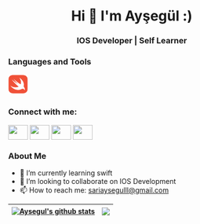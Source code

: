 ### 

<!--
**1lugesya/1lugesya** is a ✨ _special_ ✨ repository because its `README.md` (this file) appears on your GitHub profile. -->


<h1 align="center">Hi 👋 I'm Ayşegül :) </h1>
<h3 align="center"> IOS Developer | Self Learner</h3>


<h3 align="left">Languages and Tools</h3>
<p align="left"><a href="https://developer.apple.com/swift/" target="_blank" rel="noreferrer"> <img src="https://raw.githubusercontent.com/devicons/devicon/master/icons/swift/swift-original.svg" alt="swift" width="40" height="40"/> </a> </p>


<h3 align="left">Connect with me:</h3>
<p align="left">
<a href="https://twitter.com/1lugesya" target="blank"><img align="center" src="https://raw.githubusercontent.com/rahuldkjain/github-profile-readme-generator/master/src/images/icons/Social/twitter.svg"  height="30" width="40" /></a>
<a href="https://www.linkedin.com/in/aysegulsari/" target="blank"><img align="center" src="https://raw.githubusercontent.com/rahuldkjain/github-profile-readme-generator/master/src/images/icons/Social/linked-in-alt.svg" height="30" width="40" /></a>
<a href="https://medium.com/@1lugesya" target="blank"><img align="center" src="https://raw.githubusercontent.com/rahuldkjain/github-profile-readme-generator/master/src/images/icons/Social/medium.svg" height="30" width="40" /></a>
<a href="https://www.hackerrank.com/1lugesya" target="blank"><img align="center" src="https://raw.githubusercontent.com/rahuldkjain/github-profile-readme-generator/master/src/images/icons/Social/hackerrank.svg" height="30" width="40" /></a>
</p>

<h3 align="left">About Me</h3>

- 🌱 I’m currently learning swift
- 👯 I’m looking to collaborate on IOS Development
- 📫 How to reach me: sariaysegulll@gmail.com


| <a href="https://github.com/1lugesya/github-readme-stats"><img align="center" src="https://github-readme-stats.vercel.app/api?username=1lugesya&show_icons=true&include_all_commits=true&theme=synthwave&hide_border=true" alt="Aysegul's github stats" /></a> | <a href="https://github.com/1lugesya/github-readme-stats"><img align="center" src="https://github-readme-stats.vercel.app/api/top-langs/?username=1lugesya&layout=compact&theme=synthwave&hide_border=true" /></a> |
| ------------- | ------------- |

<div>
  <br />
 <!--  <a href="https://github.com/1lugesya"><img alt="Activity Graph" src="https://activity-graph.herokuapp.com/graph?username=1lugesya&bg_color=2b213a&color=d5308e&line=d5308e&point=c4c9d1&hide_border=true" /></a> -->
  <br />
  </div> 

<body>

<center>

<br />
</center>
  
  </body>






